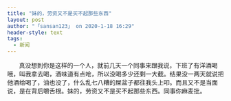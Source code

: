 ```yaml
---
title: "妹的，劳资又不是买不起那些东西"
layout: post
author: "「sansan123」 on 2020-1-18 16:29"
header-style: text
tags:
  - 新闻
---
```


<head></head>
<body>
  &nbsp; &nbsp;&nbsp; &nbsp; 真没想到你是这样的一个人，就前几天一个同事来跟我说，下班了有洋酒喝哦，叫我拿去喝，酒味道有点呛，所以没喝多少还剩一大截。结果没一两天就说把他酒给喝了，油也没了，什么乱七八糟的屎盆子都往我头上叩。而且又不是当面说，是在背后嚼舌根。妹的，劳资又不是买不起那些东西。同事你麻麦批。
 <br>
</body>


